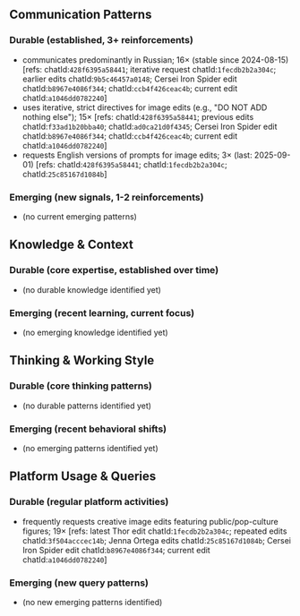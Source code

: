 ## Communication Patterns
### Durable (established, 3+ reinforcements)
- communicates predominantly in Russian; 16× (stable since 2024-08-15) [refs: chatId:`428f6395a58441`; iterative request chatId:`1fecdb2b2a304c`; earlier edits chatId:`9b5c46457a0148`; Cersei Iron Spider edit chatId:`b8967e4086f344`; chatId:`ccb4f426ceac4b`; current edit chatId:`a1046dd0782240`]
- uses iterative, strict directives for image edits (e.g., "DO NOT ADD nothing else"); 15× [refs: chatId:`428f6395a58441`; previous edits chatId:`f33ad1b20bba40`; chatId:`ad0ca21d0f4345`; Cersei Iron Spider edit chatId:`b8967e4086f344`; chatId:`ccb4f426ceac4b`; current edit chatId:`a1046dd0782240`]
- requests English versions of prompts for image edits; 3× (last: 2025-09-01) [refs: chatId:`428f6395a58441`; chatId:`1fecdb2b2a304c`; chatId:`25c85167d1084b`]

### Emerging (new signals, 1-2 reinforcements)
- (no current emerging patterns)

## Knowledge & Context
### Durable (core expertise, established over time)
- (no durable knowledge identified yet)

### Emerging (recent learning, current focus)
- (no emerging knowledge identified yet)

## Thinking & Working Style
### Durable (core thinking patterns)
- (no durable patterns identified yet)

### Emerging (recent behavioral shifts)
- (no emerging patterns identified yet)

## Platform Usage & Queries
### Durable (regular platform activities)
- frequently requests creative image edits featuring public/pop-culture figures; 19× [refs: latest Thor edit chatId:`1fecdb2b2a304c`; repeated edits chatId:`3f504acccec14b`; Jenna Ortega edits chatId:`25c85167d1084b`; Cersei Iron Spider edit chatId:`b8967e4086f344`; current edit chatId:`a1046dd0782240`]

### Emerging (new query patterns)
- (no new emerging patterns identified)